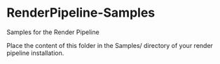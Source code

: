 # RenderPipeline-Samples
Samples for the Render Pipeline


Place the content of this folder in the Samples/ directory of your render pipeline installation.
